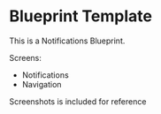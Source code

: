 # Blueprint Template

This is a Notifications Blueprint.

Screens:
- Notifications
- Navigation

Screenshots is included for reference
